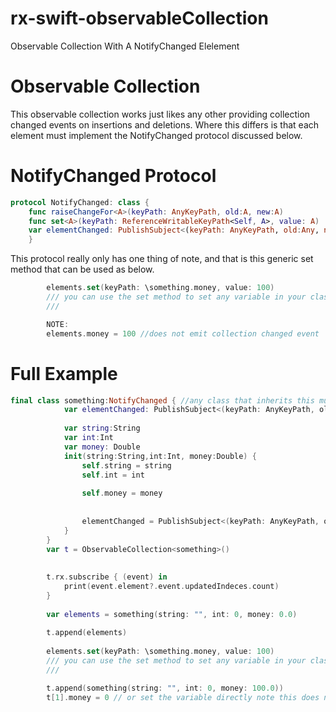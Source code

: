 # rx-swift-observableCollection
Observable Collection With A NotifyChanged Elelement


# Observable Collection

This observable collection works just likes any other providing collection changed events on insertions and deletions. Where this differs is that each element must implement the NotifyChanged protocol discussed below.

# NotifyChanged Protocol

```swift
protocol NotifyChanged: class {
	func raiseChangeFor<A>(keyPath: AnyKeyPath, old:A, new:A)
	func set<A>(keyPath: ReferenceWritableKeyPath<Self, A>, value: A)
	var elementChanged: PublishSubject<(keyPath: AnyKeyPath, old:Any, new:Any)>{ get }
    }
```

This protocol really only has one thing of note, and that is this  generic set method that can be used as below.
```Swift
        elements.set(keyPath: \something.money, value: 100) 
        /// you can use the set method to set any variable in your class this method emits an event on the obeservable collection letting the subscriber that an element in the observable collection has changed.
        ///

        NOTE:
        elements.money = 100 //does not emit collection changed event

```
# Full Example
```swift
final class something:NotifyChanged { //any class that inherits this must be a final class probably because im still a n0_ob
			var elementChanged: PublishSubject<(keyPath: AnyKeyPath, old: Any, new: Any)>
			
			var string:String
			var int:Int
			var money: Double
			init(string:String,int:Int, money:Double) {
				self.string = string
				self.int = int
				
				self.money = money
				
				
				elementChanged = PublishSubject<(keyPath: AnyKeyPath, old: Any, new: Any)>()
			}
		}
		var t = ObservableCollection<something>()
		
		
		t.rx.subscribe { (event) in
			print(event.element?.event.updatedIndeces.count)
		}
		
		var elements = something(string: "", int: 0, money: 0.0)
		
		t.append(elements)
		
        elements.set(keyPath: \something.money, value: 100) 
        /// you can use the set method to set any variable in your class this method emits an event on the obeservable collection letting the subscriber that an element in the observable collection has changed.
        ///

		t.append(something(string: "", int: 0, money: 100.0))
		t[1].money = 0 // or set the variable directly note this does not emit an collectionchanged event.

```